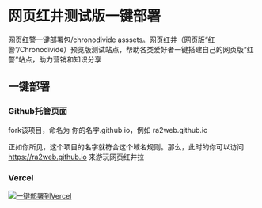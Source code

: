 # 网页红井测试版一键部署

网页红警一键部署包/chronodivide asssets。网页红井（网页版“红警”/Chronodivide）预览版测试站点，帮助各类爱好者一键搭建自己的网页版“红警”站点，助力营销和知识分享

## 一键部署

### Github托管页面

fork该项目，命名为 你的名字.github.io，例如 ra2web.github.io

正如你所见，这个项目的名字就符合这个域名规则。那么，此时的你可以访问 https://ra2web.github.io 来游玩网页红井拉

### Vercel

[![一键部署到Vercel](https://vercel.com/button)](https://vercel.com/import/project?template=https://github.com/ra2web/ra2web.github.io)



